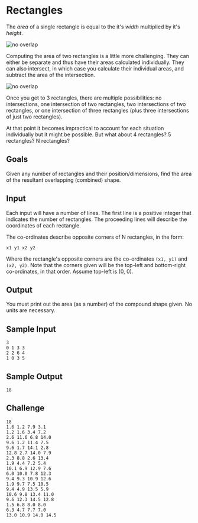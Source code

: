 # Rectangles

The *area* of a single rectangle is equal to the it's *width* multiplied by it's *height*.

![no overlap](http://i.imgur.com/IefYcFj.png)

Computing the area of two rectangles is a little more challenging. They can either be separate and thus have their areas calculated individually. They can also intersect, in which case you calculate their individual areas, and subtract the area of the intersection.

![no overlap](http://i.imgur.com/6GzHGrh.png)

Once you get to 3 rectangles, there are multiple possibilities: no intersections, one intersection of two rectangles, two intersections of two rectangles, or one intersection of three rectangles (plus three intersections of just two rectangles).

At that point it becomes impractical to account for each situation individually but it might be possible. But what about 4 rectangles? 5 rectangles? N rectangles?

## Goals
Given any number of rectangles and their position/dimensions, find the area of the resultant overlapping (combined) shape.

## Input
Each input will have a number of lines. The first line is a positive integer that indicates the number of rectangles. The proceeding lines will describe the coordinates of each rectangle.

The co-ordinates describe opposite corners of N rectangles, in the form:
```
x1 y1 x2 y2
```
Where the rectangle's opposite corners are the co-ordinates `(x1, y1)` and `(x2, y2)`.
Note that the corners given will be the top-left and bottom-right co-ordinates, in that order.
Assume top-left is (0, 0).

## Output
You must print out the area (as a number) of the compound shape given. No units are necessary.

## Sample Input
```
3
0 1 3 3
2 2 6 4
1 0 3 5
```

## Sample Output
```
18
```


## Challenge
```
18
1.6 1.2 7.9 3.1
1.2 1.6 3.4 7.2
2.6 11.6 6.8 14.0
9.6 1.2 11.4 7.5
9.6 1.7 14.1 2.8
12.8 2.7 14.0 7.9
2.3 8.8 2.6 13.4
1.9 4.4 7.2 5.4
10.1 6.9 12.9 7.6
6.0 10.0 7.8 12.3
9.4 9.3 10.9 12.6
1.9 9.7 7.5 10.5
9.4 4.9 13.5 5.9
10.6 9.8 13.4 11.0
9.6 12.3 14.5 12.8
1.5 6.8 8.0 8.0
6.3 4.7 7.7 7.0
13.0 10.9 14.0 14.5
```